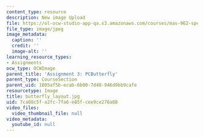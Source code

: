 ```yaml
---
content_type: resource
description: New image Upload
file: https://ol-ocw-studio-app-qa.s3.amazonaws.com/courses/mas-962-special-topics-new-textiles-spring-2010/7ca08c5fa2fc7fa6e85fcee9ce276a68_butterfly_layout.jpg
file_type: image/jpeg
image_metadata:
  caption: ''
  credit: ''
  image-alt: ''
learning_resource_types:
- Assignments
ocw_type: OCWImage
parent_title: 'Assignment 3: PCButterfly'
parent_type: CourseSection
parent_uid: 1805af5b-ecab-6b00-7d48-946d9bb9cafe
resourcetype: Image
title: butterfly_layout.jpg
uid: 7ca08c5f-a2fc-7fa6-e85f-cee9ce276a68
video_files:
  video_thumbnail_file: null
video_metadata:
  youtube_id: null
---
```


